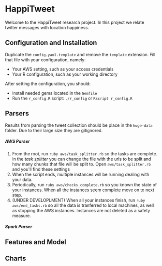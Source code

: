 # HappiTweet

Welcome to the HappiTweet research project. In this project we relate twitter messages with location happiness.

## Configuration and Installation

Duplicate the `config.yaml.template` and remove the `template` extension. Fill that file with your configuration, namely: 
* Your AWS setting, such as your access credentials
* Your R configuration, such as your working directory

After setting the configuration, you should:
* Install needed gems located in the `Gemfile`
* Run the `r_config.R` script: `./r_config` or `Rscript r_config.R`

## Parsers

Results from parsing the tweet collection should be place in the `huge-data` folder. Due to their large size they are gitignored.

##### AWS Parser
1. From the root, run `ruby aws/task_splitter.rb` so the tasks are complete. In the *task splitter* you can change the file with the urls to be split and how many chunks that file will be split to. Open `aws/task_splitter.rb` and you'll find these settings
2. When the script ends, multiple instances will be running dealing with your data.
3. Periodically, run `ruby aws/checks_complete.rb` so you known the state of your instances. When all the instances seem complete move on to next step.
4. (UNDER DEVELOPLMENT) When all your instances finish, run `ruby aws/end_tasks.rb` so all the data is tranferred to local machines, as well as stopping the AWS instances. Instances are not deleted as a safety measure.

##### Spark Parser


## Features and Model

## Charts
